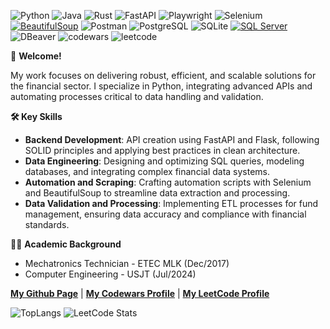 ![Python](https://img.shields.io/badge/python-3670A0?style=flat&logo=python&logoColor=ffdd54)
![Java](https://img.shields.io/badge/java-ED8B00?style=flat&logo=openjdk&logoColor=white)
![Rust](https://img.shields.io/badge/rust-000000?style=flat&logo=rust&logoColor=white)
![FastAPI](https://img.shields.io/badge/FastAPI-009688?style=flat&logo=fastapi&logoColor=white)
![Playwright](https://img.shields.io/badge/playwright-000000?style=flat&logo=playwright&logoColor=white&labelColor=green)
![Selenium](https://img.shields.io/badge/selenium-43B02A?style=flat&logo=selenium&logoColor=white)
[![BeautifulSoup](https://img.shields.io/badge/BeautifulSoup-7D9EC2?style=flat&logoColor=white&logo=python)](https://www.crummy.com/software/BeautifulSoup/)
![Postman](https://img.shields.io/badge/Postman-FF6C37?style=flat&logo=postman&logoColor=white)
![PostgreSQL](https://img.shields.io/badge/PostgreSQL-316192?style=flat&logo=postgresql&logoColor=white)
![SQLite](https://img.shields.io/badge/sqlite-07405e?style=flat&logo=sqlite&logoColor=white)
[![SQL Server](https://img.shields.io/badge/Microsoft_SQL_Server-CC2927?style=flat&logo=microsoft-sql-server&logoColor=white)](https://www.microsoft.com/en-us/sql-server)
![DBeaver](https://img.shields.io/badge/dbeaver-2C2C32?style=flat&logo=dbeaver&logoColor=white)
![codewars](https://www.codewars.com/users/pedrohcleal/badges/small)
![leetcode](https://img.shields.io/badge/dynamic/json?style=flat-square&labelColor=black&color=%23ffa116&label=Solved&query=solvedOverTotal&url=https%3A%2F%2Fleetcode-badge.vercel.app%2Fapi%2Fusers%2Fpedrohcleal&logo=leetcode&logoColor=yellow)

🖖 **Welcome!** 

My work focuses on delivering robust, efficient, and scalable solutions for the financial sector. I specialize in Python, integrating advanced APIs and automating processes critical to data handling and validation.

**🛠️ Key Skills**
- **Backend Development**: API creation using FastAPI and Flask, following SOLID principles and applying best practices in clean architecture.
- **Data Engineering**: Designing and optimizing SQL queries, modeling databases, and integrating complex financial data systems.
- **Automation and Scraping**: Crafting automation scripts with Selenium and BeautifulSoup to streamline data extraction and processing.
- **Data Validation and Processing**: Implementing ETL processes for fund management, ensuring data accuracy and compliance with financial standards.

🧑‍🎓 **Academic Background**
- Mechatronics Technician - ETEC MLK (Dec/2017)
- Computer Engineering - USJT (Jul/2024)

**[My Github Page](https://pedrohcleal.github.io/)** | **[My Codewars Profile](https://www.codewars.com/users/pedrohcleal)** | **[My LeetCode Profile](https://leetcode.com/u/pedrohcleal/)**

![TopLangs](https://github-readme-stats.vercel.app/api/top-langs/?username=pedrohcleal&layout=donut&theme=dark)
![LeetCode Stats](https://leetcode-badge-showcase.vercel.app/api?username=pedrohcleal&theme=nightowl&border=no-border&animated=true)
